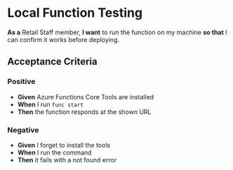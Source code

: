 # Local Function Testing

**As a** Retail Staff member, **I want** to run the function on my machine **so that** I can confirm it works before deploying.

## Acceptance Criteria

### Positive
- **Given** Azure Functions Core Tools are installed
- **When** I run `func start`
- **Then** the function responds at the shown URL

### Negative
- **Given** I forget to install the tools
- **When** I run the command
- **Then** it fails with a not found error
